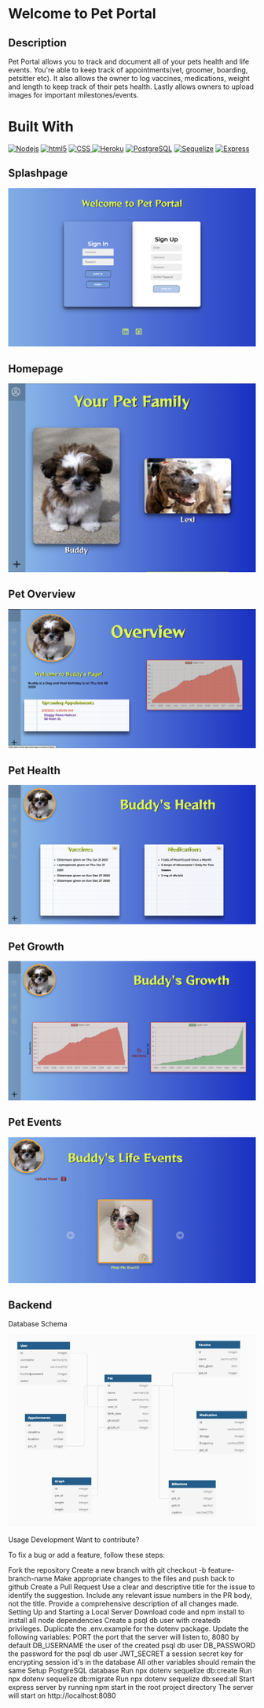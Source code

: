 # Welcome to Pet Portal

## Description

Pet Portal allows you to track and document all of your pets health and life events. You're able to keep track of appointments(vet, groomer, boarding, petsitter etc). It also allows the owner to log vaccines, medications, weight and length to keep track of their pets health. Lastly allows owners to upload images for important milestones/events.

# Built With

<a href="Built-With"><img alt="Nodejs" src="https://camo.githubusercontent.com/425d14e7ceaf18d8bb8e9bf17cd1a270c928c888b9ee4abe84a3bc8a5b3122fe/68747470733a2f2f696d672e736869656c64732e696f2f62616467652f2d4e6f64656a732d3433383533643f7374796c653d666c61742d737175617265266c6f676f3d4e6f64652e6a73266c6f676f436f6c6f723d7768697465" data-canonical-src="https://img.shields.io/badge/-Nodejs-43853d?style=flat-square&amp;logo=Node.js&amp;logoColor=white" style="max-width:100%;"></a> <a href="Built-With"><img alt="html5" src="https://camo.githubusercontent.com/0c3a16a22ae058cfe38a06dc9ea16404cf006409262f547c9ccfa3ec8b30f71e/68747470733a2f2f696d672e736869656c64732e696f2f62616467652f2d48544d4c352d4533344632363f7374796c653d666c61742d737175617265266c6f676f3d68746d6c35266c6f676f436f6c6f723d7768697465" data-canonical-src="https://img.shields.io/badge/-HTML5-E34F26?style=flat-square&amp;logo=html5&amp;logoColor=white" style="max-width:100%;"></a> <a href="Built-With"> <img alt="CSS" src="https://camo.githubusercontent.com/f014cb541d93c2f1aeabc747e1f91385dc47de746c112eb1cdfe1d599c4edaf2/68747470733a2f2f696d672e736869656c64732e696f2f62616467652f2d435353332d3135373242363f7374796c653d666c61742d737175617265266c6f676f3d43535333266c6f676f436f6c6f723d7768697465" data-canonical-src="https://img.shields.io/badge/-CSS3-1572B6?style=flat-square&amp;logo=CSS3&amp;logoColor=white" style="max-width:100%;"> </a>
<a href="https://heroku.com/" rel="nofollow"><img alt="Heroku" src="https://camo.githubusercontent.com/c506fd8ad28156641ce397013790a1b02c4fda12f9ad145bd6103f8725f7c168/68747470733a2f2f696d672e736869656c64732e696f2f62616467652f2d4865726f6b752d3433303039383f7374796c653d666c61742d737175617265266c6f676f3d4865726f6b75266c6f676f436f6c6f723d7768697465" data-canonical-src="https://img.shields.io/badge/-Heroku-430098?style=flat-square&amp;logo=Heroku&amp;logoColor=white" style="max-width:100%;"></a> <a href="https://www.postgresql.org/" rel="nofollow"><img alt="PostgreSQL" src="https://camo.githubusercontent.com/2b3501d0525aa5047f7ea4ecedb18cc10192f5ba0eeffa9128dfc8f570c34746/68747470733a2f2f696d672e736869656c64732e696f2f62616467652f2d506f737467726553514c2d3333363739313f7374796c653d666c61742d737175617265266c6f676f3d506f737467726553514c266c6f676f436f6c6f723d7768697465" data-canonical-src="https://img.shields.io/badge/-PostgreSQL-336791?style=flat-square&amp;logo=PostgreSQL&amp;logoColor=white" style="max-width:100%;"></a> <a href="https://sequelize.org/" rel="nofollow"><img alt="Sequelize" src="https://camo.githubusercontent.com/86cac2ea63baf37ddf90ce9bc62af2d7b8253fee64fad81fe9c57dd64ad64e74/68747470733a2f2f696d672e736869656c64732e696f2f62616467652f2d53657175656c697a652d3333363739313f7374796c653d666c61742d737175617265" data-canonical-src="https://img.shields.io/badge/-Sequelize-336791?style=flat-square" style="max-width:100%;"></a> <a href="https://expressjs.com/" rel="nofollow"><img alt="Express" src="https://camo.githubusercontent.com/80956d71c37c7d95ce8c44c25662ec2ce8f576b5ccbd3a3dde5c4e97c6d99d5c/68747470733a2f2f696d672e736869656c64732e696f2f62616467652f2d457870726573732d3030303030303f7374796c653d666c61742d737175617265" data-canonical-src="https://img.shields.io/badge/-Express-000000?style=flat-square" style="max-width:100%;"></a>

## Splashpage

![](frontend/public/assets/splashpage.png)

## Homepage

![](frontend/public/assets/homepage.png)

## Pet Overview 

![](frontend/public/assets/overview.png)

## Pet Health

![](frontend/public/assets/health.png)

## Pet Growth

![](frontend/public/assets/graphs.png)

## Pet Events

![](frontend/public/assets/events.png)

## Backend

Database Schema

![](frontend/public/assets/DBSchema.png)

Usage
Development
Want to contribute?

To fix a bug or add a feature, follow these steps:

Fork the repository
Create a new branch with git checkout -b feature-branch-name
Make appropriate changes to the files and push back to github
Create a Pull Request
Use a clear and descriptive title for the issue to identify the suggestion.
Include any relevant issue numbers in the PR body, not the title.
Provide a comprehensive description of all changes made.
Setting Up and Starting a Local Server
Download code and npm install to install all node dependencies
Create a psql db user with createdb privileges.
Duplicate the .env.example for the dotenv package.
Update the following variables:
PORT the port that the server will listen to, 8080 by default
DB_USERNAME the user of the created psql db user
DB_PASSWORD the password for the psql db user
JWT_SECRET a session secret key for encrypting session id's in the database
All other variables should remain the same
Setup PostgreSQL database
Run npx dotenv sequelize db:create
Run npx dotenv sequelize db:migrate
Run npx dotenv sequelize db:seed:all
Start express server by running npm start in the root project directory
The server will start on http://localhost:8080
